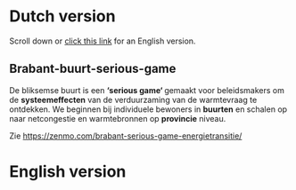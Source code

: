 # Dutch version
Scroll down or [click this link](https://github.com/ZEnMo/Brabant-buurt-serious-game/blob/main/README.md#english-version) for an English version.


## Brabant-buurt-serious-game
De bliksemse buurt is een <b>‘serious game‘ </b> gemaakt voor beleidsmakers om de <b>systeemeffecten</b> van de verduurzaming van de warmtevraag te ontdekken. We beginnen bij individuele bewoners in <b>buurten</b> en schalen op naar netcongestie en warmtebronnen op <b>provincie</b> niveau.

Zie https://zenmo.com/brabant-serious-game-energietransitie/








# English version
